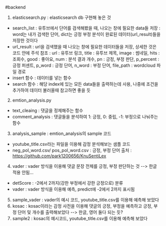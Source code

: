 #backend
1. elasticsearch.py : elasticsearch db 구현해 놓은 것
  - search_list : 유투브에서 단어를 검색해봤을 때, 나오는 창에 필요한 data들 저장
                : word는 내가 검색한 단어, dict는 긍정 부정 분석이 완료된 데이터(url_result)들을 저장한 것이다
  - url_result : url을 검색했을 때 나오는 창에 필요한 데이터들을 저장, 상세한 것은 코드 안에 주석 참조
               : url : 유투브 링크, title : 유투브 제목, image : 썸네일, hits : 조회수, good : 좋아요, num : 분석 결과 개수, pn : 긍정, 부정 판단, p_percent : 긍정 퍼센트, p_word : 긍정 단어, n_word : 부정 단어, file_path : wordcloud 파일 경로
  - insert 함수 : 데이터를 넣는 함수
  - search 함수 : 해당 index에 있는 모든 data들을 출력하는데 사용, 나중에 조건을 추가하여 데이터 불러올때 참고하면 좋을 듯

2.  emtion_analysis.py
 - text_cleaing : 댓글을 정제해주는 함수
 - comment_analysis : 댓글들을 분석하여 1: 긍정, 0: 중립, -1: 부정으로 나눠주는 함수

3. analysis_sample : emtion_analysis의 sample 코드
 - youtube_title.csv라는 파일을 이용해 감정 분석해보는 샘플 코드
 - neg_pol_word.csv/ pos_pol_word.csv : 긍정, 부정 단어
   출처 :  https://github.com/park1200656/KnuSentiLex

4. vader : vader 방식을 이용해 댓글 문장 전체를 긍정, 부정 판단하는 것 --> 한글 적용 안됨...
 - detScore : -2에서 2까지(강한 부정에서 강한 긍정으로) 분류
 - vader : vader 방식을 이용해 예측, predict에 -2에서 2까지 표시됨

5. sample_vader : vader의 예시 코드, youtube_title.csv를 이용해 예측해 보았다
6. kosac : kosac이라는 감정 사전을 이용해 댓글의 긍정, 부정을 예측하고 긍정, 부정 단어 및 개수를 출력해보았다 --> 한글, 영어 둘다 되는 듯?
7. sample2 : kosac의 예시코드, youtube_title.csv를 이용해 예측해 보았다
